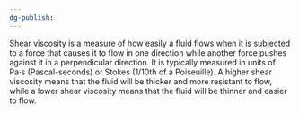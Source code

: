 ```yaml
---
dg-publish:
---
```

Shear viscosity is a measure of how easily a fluid flows when it is subjected to a force that causes it to flow in one direction while another force pushes against it in a perpendicular direction. It is typically measured in units of Pa·s (Pascal-seconds) or Stokes (1/10th of a Poiseuille). A higher shear viscosity means that the fluid will be thicker and more resistant to flow, while a lower shear viscosity means that the fluid will be thinner and easier to flow.️